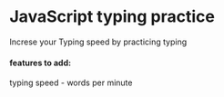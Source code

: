 # JavaScript typing practice

Increse your Typing speed by practicing typing

#### features to add:
typing speed - words per minute
